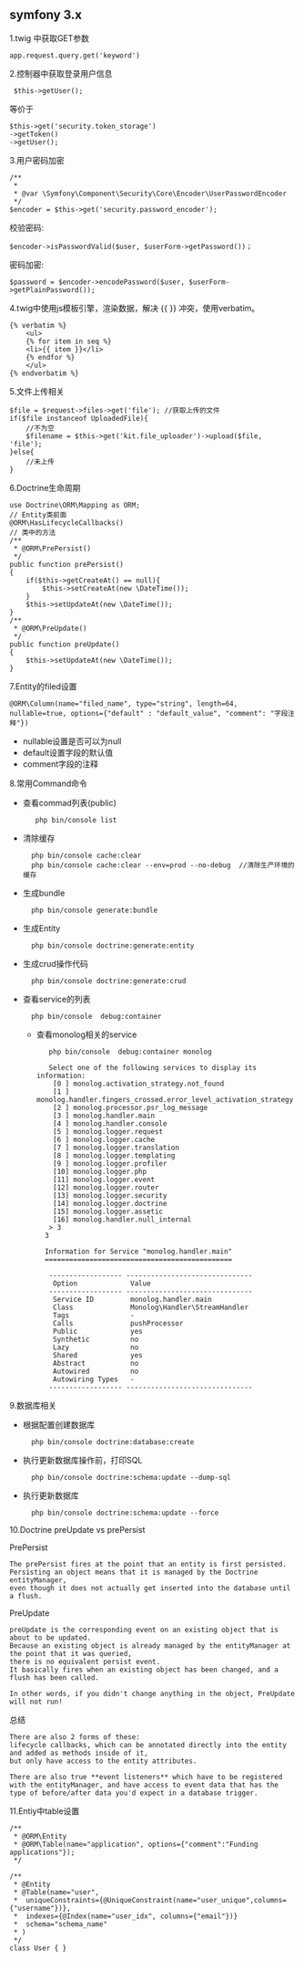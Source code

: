 ## symfony 3.x

1.twig 中获取GET参数

    app.request.query.get('keyword')

2.控制器中获取登录用户信息

     $this->getUser();
等价于

    $this->get('security.token_storage')
    ->getToken()
    ->getUser(); 

3.用户密码加密

    /**
     *
     * @var \Symfony\Component\Security\Core\Encoder\UserPasswordEncoder
     */
    $encoder = $this->get('security.password_encoder');

校验密码:

    $encoder->isPasswordValid($user, $userForm->getPassword())；
密码加密:

    $password = $encoder->encodePassword($user, $userForm->getPlainPassword());

4.twig中使用js模板引擎，渲染数据，解决 {{ }} 冲突，使用verbatim。

    {% verbatim %}
	    <ul>
	    {% for item in seq %}
	    <li>{{ item }}</li>
	    {% endfor %}
	    </ul>
    {% endverbatim %}
5.文件上传相关

    $file = $request->files->get('file'); //获取上传的文件
    if($file instanceof UploadedFile){
        //不为空
    	$filename = $this->get('kit.file_uploader')->upload($file, 'file');
    }else{
   		//未上传
    }

6.Doctrine生命周期

    use Doctrine\ORM\Mapping as ORM;
	// Entity类前面
    @ORM\HasLifecycleCallbacks()
	// 类中的方法
	/**
     * @ORM\PrePersist()
     */
    public function prePersist()
    {
        if($this->getCreateAt() == null){
            $this->setCreateAt(new \DateTime());
        }
        $this->setUpdateAt(new \DateTime());
    }
    /**
     * @ORM\PreUpdate()
     */
    public function preUpdate()
    {
        $this->setUpdateAt(new \DateTime());
    }
7.Entity的filed设置

    @ORM\Column(name="filed_name", type="string", length=64, nullable=true, options={"default" : "default_value", "comment": "字段注释"})

- nullable设置是否可以为null
- default设置字段的默认值
- comment字段的注释

8.常用Command命令

- 查看commad列表(public)

		 php bin/console list

- 清除缓存
		
		php bin/console cache:clear
		php bin/console cache:clear --env=prod --no-debug  //清除生产环境的缓存
- 生成bundle
		
		php bin/console generate:bundle
- 生成Entity

		php bin/console doctrine:generate:entity
- 生成crud操作代码
		
		php bin/console doctrine:generate:crud
- 查看service的列表

		php bin/console  debug:container
	- 查看monolog相关的service
			
			 php bin/console  debug:container monolog

			 Select one of the following services to display its information:
			  [0 ] monolog.activation_strategy.not_found
			  [1 ] monolog.handler.fingers_crossed.error_level_activation_strategy
			  [2 ] monolog.processor.psr_log_message
			  [3 ] monolog.handler.main
			  [4 ] monolog.handler.console
			  [5 ] monolog.logger.request
			  [6 ] monolog.logger.cache
			  [7 ] monolog.logger.translation
			  [8 ] monolog.logger.templating
			  [9 ] monolog.logger.profiler
			  [10] monolog.logger.php
			  [11] monolog.logger.event
			  [12] monolog.logger.router
			  [13] monolog.logger.security
			  [14] monolog.logger.doctrine
			  [15] monolog.logger.assetic
			  [16] monolog.handler.null_internal
			 > 3
			3
			
			Information for Service "monolog.handler.main"
			==============================================
			
			 ------------------ -------------------------------
			  Option             Value
			 ------------------ -------------------------------
			  Service ID         monolog.handler.main
			  Class              Monolog\Handler\StreamHandler
			  Tags               -
			  Calls              pushProcessor
			  Public             yes
			  Synthetic          no
			  Lazy               no
			  Shared             yes
			  Abstract           no
			  Autowired          no
			  Autowiring Types   -
			 ------------------ -------------------------------

9.数据库相关

- 根据配置创建数据库

		php bin/console doctrine:database:create

- 执行更新数据库操作前，打印SQL
		
		php bin/console doctrine:schema:update --dump-sql

- 执行更新数据库

		php bin/console doctrine:schema:update --force

10.Doctrine preUpdate vs prePersist
	
PrePersist

	The prePersist fires at the point that an entity is first persisted.
	Persisting an object means that it is managed by the Doctrine entityManager, 
	even though it does not actually get inserted into the database until a flush.

PreUpdate

	preUpdate is the corresponding event on an existing object that is about to be updated.
	Because an existing object is already managed by the entityManager at the point that it was queried, 
	there is no equivalent persist event. 
	It basically fires when an existing object has been changed, and a flush has been called.
	
	In other words, if you didn't change anything in the object, PreUpdate will not run!
总结

	There are also 2 forms of these: 
	lifecycle callbacks, which can be annotated directly into the entity and added as methods inside of it, 
	but only have access to the entity attributes. 

	There are also true **event listeners** which have to be registered with the entityManager, and have access to event data that has the type of before/after data you'd expect in a database trigger.

11.Entiy中table设置

    /**
     * @ORM\Entity
     * @ORM\Table(name="application", options={"comment":"Funding applications"});
     */

    /**
     * @Entity
     * @Table(name="user",
     *  uniqueConstraints={@UniqueConstraint(name="user_unique",columns={"username"})},
     *  indexes={@Index(name="user_idx", columns={"email"})}
     *  schema="schema_name"
     * )
     */
    class User { }




